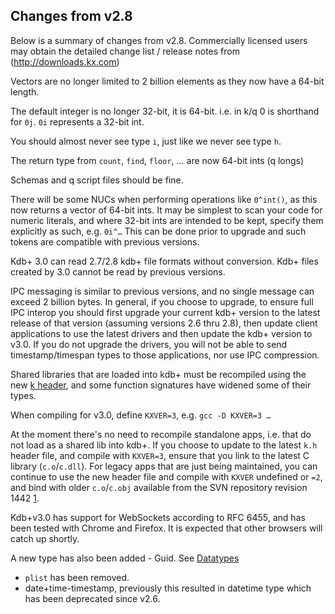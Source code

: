 ## Changes from v2.8

Below is a summary of changes from v2.8. Commercially licensed users may obtain the detailed change list / release notes from (http://downloads.kx.com)

Vectors are no longer limited to 2 billion elements as they now have a 64-bit length.

The default integer is no longer 32-bit, it is 64-bit. i.e. in k/q 0 is shorthand for `0j`. `0i` represents a 32-bit int.

You should almost never see type `i`, just like we never see type `h`.

The return type from `count`, `find`, `floor`, … are now 64-bit ints (q longs)

Schemas and q script files should be fine.

There will be some NUCs when performing operations like `0^int()`, as this now returns a vector of 64-bit ints. It may be simplest to scan your code for numeric literals, and where 32-bit ints are intended to be kept, specify them explicitly as such, e.g. `0i^…` This can be done prior to upgrade and such tokens are compatible with previous versions.

Kdb+ 3.0 can read 2.7/2.8 kdb+ file formats without conversion. Kdb+ files created by 3.0 cannot be read by previous versions.

IPC messaging is similar to previous versions, and no single message can exceed 2 billion bytes. In general, if you choose to upgrade, to ensure full IPC interop you should first upgrade your current kdb+ version to the latest release of that version (assuming versions 2.6 thru 2.8), then update client applications to use the latest drivers and then update the kdb+ version to v3.0. If you do not upgrade the drivers, you will not be able to send timestamp/timespan types to those applications, nor use IPC compression.

Shared libraries that are loaded into kdb+ must be recompiled using the new [k header](http://kx.com/q/c/c/k.h%5Dk.h), and some function signatures have widened some of their types.

When compiling for v3.0, define `KXVER=3`, e.g. `gcc -D KXVER=3 …`

At the moment there's no need to recompile standalone apps, i.e. that do not load as a shared lib into kdb+. If you choose to update to the latest `k.h` header file, and compile with `KXVER=3`, ensure that you link to the latest C library (`c.o`/`c.dll`). For legacy apps that are just being maintained, you can continue to use the new header file and compile with `KXVER` undefined or `=2`, and bind with older `c.o`/`c.obj` available from the SVN repository revision 1442 [1](http://code.kx.com/wsvn/code/kx/kdb%2B/l32/c.o?op=revision&rev=1442).

Kdb+v3.0 has support for WebSockets according to RFC 6455, and has been tested with Chrome and Firefox. It is expected that other browsers will catch up shortly.

A new type has also been added - Guid. See [Datatypes](http://code.kx.com/wiki/Reference/Datatypes)

-   `plist` has been removed.
-   date+time-timestamp, previously this resulted in datetime type which has been deprecated since v2.6.

